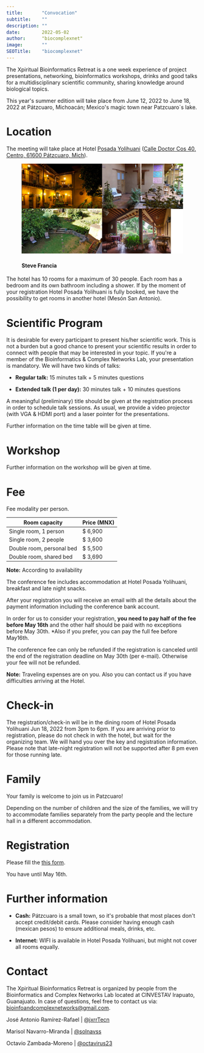 ```yaml
---
title:       "Convocation"
subtitle:    ""
description: ""
date:        2022-05-02
author:      "biocomplexnet"
image:       ""
SEOTitle:    "biocomplexnet"
---
```


The Xpiritual Bioinformatics Retreat is a one week experience of project presentations, networking, bioinformatics workshops, drinks and good talks for a multidisciplinary scientific community, sharing knowledge around biological topics.

This year's summer edition will take place from June 12, 2022 to June 18, 2022 at Pátzcuaro, Michoacán; Mexico's magic town near Patzcuaro´s lake.

# Location

The meeting will take place at Hotel [Posada Yolihuani](https://posada-yolihuani.com/inicio/) ([Calle Doctor Cos 40, Centro, 61600 Pátzcuaro, Mich](https://g.page/PosadaYolihuani-Patzcuaro?share)).

<figure>
  <img src="../img/posada.png"/>
  <figcaption>
      <h4>Steve Francia</h4>
  </figcaption>
</figure>

The hotel has 10 rooms for a maximum of 30 people. Each room has a bedroom and its own bathroom including a shower. If by the moment of your registration Hotel Posada Yolihuani is fully booked, we have the possibility to get rooms in another hotel (Mesón San Antonio).

# Scientific Program

It is desirable for every participant to present his/her scientific work. This is not a burden but a good chance to present your scientific results in order to connect with people that may be interested in your topic. If you're a member of the Bioinformatics & Complex Networks Lab, your presentation is mandatory. We will have two kinds of talks: 

- **Regular talk:** 15 minutes talk + 5 minutes questions

- **Extended talk (1 per day):** 30 minutes talk + 10 minutes questions 

A meaningful (preliminary) title should be given at the registration process in order to schedule talk sessions. As usual, we provide a video projector (with VGA & HDMI port) and a laser pointer for the presentations. 

Further information on the time table will be given at time. 

# Workshop

Further information on the workshop will be given at time. 

# Fee

Fee modality per person.

| Room capacity             | Price (MNX) |
| ------------------------- | ----------- |
| Single room, 1 person     | $ 6,900     |
| Single room, 2 people     | $ 3,600     |
| Double room, personal bed | $ 5,500     |
| Double room, shared bed   | $ 3,690     |

**Note:** According to availability

The conference fee includes accommodation at Hotel Posada Yolihuani, breakfast and late night snacks. 

After your registration you will receive an email with all the details about the payment information including the conference bank account. 

In order for us to consider your registration, **you need to pay half of the fee before May 16th** and the other half should be paid with no exceptions before May 30th. *Also if you prefer, you can pay the full fee before May16th.

The conference fee can only be refunded if the registration is canceled until the end of the registration deadline on May 30th (per e-mail). Otherwise your fee will not be refunded.

**Note:** Traveling expenses are on you. Also you can contact us if you have difficulties arriving at the Hotel.

# Check-in

The registration/check-in will be in the dining room of Hotel Posada Yolihuani Jun 18, 2022 from 3pm to 6pm. If you are arriving prior to registration, please do not check in with the hotel, but wait for the organizing team. We will hand you over the key and registration information. Please note that late-night registration will not be supported after 8 pm even for those running late. 

# Family

Your family is welcome to join us in Patzcuaro! 

Depending on the number of children and the size of the families, we will try to accommodate families separately from the party people and the lecture hall in a different accommodation. 

# Registration

Please fill the [this form](https://docs.google.com/forms/d/e/1FAIpQLSf8glFV3OccUpQjKYZLRkC9zLZ6owSyGr_CrpnPDIzTxiz3pA/viewform?usp=sf_link). 

You have until May 16th.

# Further information

- **Cash:** Pátzcuaro is a small town, so it's probable that most places don't accept credit/debit cards. Please consider having enough cash (mexican pesos) to ensure additional meals, drinks, etc. 

- **Internet:** WIFI is available in Hotel Posada Yolihuani, but might not cover all rooms equally.

# Contact

The Xpiritual Bioinformatics Retreat is organized by people from the Bioinformatics and Complex Networks Lab located at CINVESTAV Irapuato, Guanajuato. In case of questions, feel free to contact us via: [bioinfoandcomplexnetworks@gmail.com](mailto:bioinfoandcomplexnetworks@gmail.com).

José Antonio Ramírez-Rafael | [@jxrrTecn](https://twitter.com/jxrrTecn)

Marisol Navarro-Miranda      | [@solnavss](https://twitter.com/solnavss)

Octavio Zambada-Moreno    | [@octavirus23](https://twitter.com/octavirus23)
